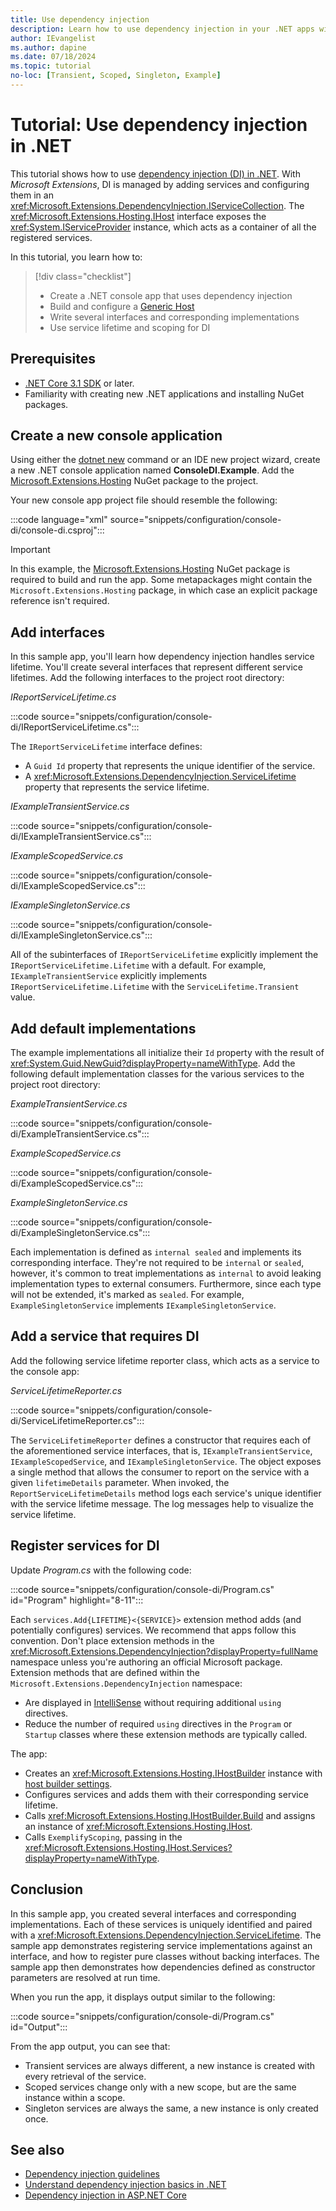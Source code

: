 ```yaml
---
title: Use dependency injection
description: Learn how to use dependency injection in your .NET apps with this comprehensive tutorial. Follow along with this pragmatic guide to understand DI in C#.
author: IEvangelist
ms.author: dapine
ms.date: 07/18/2024
ms.topic: tutorial
no-loc: [Transient, Scoped, Singleton, Example]
---
```


# Tutorial: Use dependency injection in .NET

This tutorial shows how to use [dependency injection (DI) in .NET](dependency-injection.md). With *Microsoft Extensions*, DI is managed by adding services and configuring them in an <xref:Microsoft.Extensions.DependencyInjection.IServiceCollection>. The <xref:Microsoft.Extensions.Hosting.IHost> interface exposes the <xref:System.IServiceProvider> instance, which acts as a container of all the registered services.

In this tutorial, you learn how to:

> [!div class="checklist"]
>
> - Create a .NET console app that uses dependency injection
> - Build and configure a [Generic Host](generic-host.md)
> - Write several interfaces and corresponding implementations
> - Use service lifetime and scoping for DI

## Prerequisites

- [.NET Core 3.1 SDK](https://dotnet.microsoft.com/download/dotnet) or later.
- Familiarity with creating new .NET applications and installing NuGet packages.

## Create a new console application

Using either the [dotnet new](../tools/dotnet-new.md) command or an IDE new project wizard, create a new .NET console application named **ConsoleDI.Example**. Add the [Microsoft.Extensions.Hosting](https://www.nuget.org/packages/Microsoft.Extensions.Hosting) NuGet package to the project.

Your new console app project file should resemble the following:

:::code language="xml" source="snippets/configuration/console-di/console-di.csproj":::

> [!IMPORTANT]
> In this example, the [Microsoft.Extensions.Hosting](https://www.nuget.org/packages/Microsoft.Extensions.Hosting) NuGet package is required to build and run the app. Some metapackages might contain the `Microsoft.Extensions.Hosting` package, in which case an explicit package reference isn't required.

## Add interfaces

In this sample app, you'll learn how dependency injection handles service lifetime. You'll create several interfaces that represent different service lifetimes. Add the following interfaces to the project root directory:

*IReportServiceLifetime.cs*

:::code source="snippets/configuration/console-di/IReportServiceLifetime.cs":::

The `IReportServiceLifetime` interface defines:

- A `Guid Id` property that represents the unique identifier of the service.
- A <xref:Microsoft.Extensions.DependencyInjection.ServiceLifetime> property that represents the service lifetime.

*IExampleTransientService.cs*

:::code source="snippets/configuration/console-di/IExampleTransientService.cs":::

*IExampleScopedService.cs*

:::code source="snippets/configuration/console-di/IExampleScopedService.cs":::

*IExampleSingletonService.cs*

:::code source="snippets/configuration/console-di/IExampleSingletonService.cs":::

All of the subinterfaces of `IReportServiceLifetime` explicitly implement the `IReportServiceLifetime.Lifetime` with a default. For example, `IExampleTransientService` explicitly implements `IReportServiceLifetime.Lifetime` with the `ServiceLifetime.Transient` value.

## Add default implementations

The example implementations all initialize their `Id` property with the result of <xref:System.Guid.NewGuid?displayProperty=nameWithType>. Add the following default implementation classes for the various services to the project root directory:

*ExampleTransientService.cs*

:::code source="snippets/configuration/console-di/ExampleTransientService.cs":::

*ExampleScopedService.cs*

:::code source="snippets/configuration/console-di/ExampleScopedService.cs":::

*ExampleSingletonService.cs*

:::code source="snippets/configuration/console-di/ExampleSingletonService.cs":::

Each implementation is defined as `internal sealed` and implements its corresponding interface. They're not required to be `internal` or `sealed`, however, it's common to treat implementations as `internal` to avoid leaking implementation types to external consumers. Furthermore, since each type will not be extended, it's marked as `sealed`.  For example, `ExampleSingletonService` implements `IExampleSingletonService`.

## Add a service that requires DI

Add the following service lifetime reporter class, which acts as a service to the console app:

*ServiceLifetimeReporter.cs*

:::code source="snippets/configuration/console-di/ServiceLifetimeReporter.cs":::

The `ServiceLifetimeReporter` defines a constructor that requires each of the aforementioned service interfaces, that is, `IExampleTransientService`, `IExampleScopedService`, and `IExampleSingletonService`. The object exposes a single method that allows the consumer to report on the service with a given `lifetimeDetails` parameter. When invoked, the `ReportServiceLifetimeDetails` method logs each service's unique identifier with the service lifetime message. The log messages help to visualize the service lifetime.

## Register services for DI

Update *Program.cs* with the following code:

:::code source="snippets/configuration/console-di/Program.cs" id="Program" highlight="8-11":::

Each `services.Add{LIFETIME}<{SERVICE}>` extension method adds (and potentially configures) services. We recommend that apps follow this convention. Don't place extension methods in the <xref:Microsoft.Extensions.DependencyInjection?displayProperty=fullName> namespace unless you're authoring an official Microsoft package. Extension methods that are defined within the `Microsoft.Extensions.DependencyInjection` namespace:

- Are displayed in [IntelliSense](/visualstudio/ide/using-intellisense) without requiring additional `using` directives.
- Reduce the number of required `using` directives in the `Program` or `Startup` classes where these extension methods are typically called.

The app:

- Creates an <xref:Microsoft.Extensions.Hosting.IHostBuilder> instance with [host builder settings](generic-host.md#host-builder-settings).
- Configures services and adds them with their corresponding service lifetime.
- Calls <xref:Microsoft.Extensions.Hosting.IHostBuilder.Build> and assigns an instance of <xref:Microsoft.Extensions.Hosting.IHost>.
- Calls `ExemplifyScoping`, passing in the <xref:Microsoft.Extensions.Hosting.IHost.Services?displayProperty=nameWithType>.

## Conclusion

In this sample app, you created several interfaces and corresponding implementations. Each of these services is uniquely identified and paired with a <xref:Microsoft.Extensions.DependencyInjection.ServiceLifetime>. The sample app demonstrates registering service implementations against an interface, and how to register pure classes without backing interfaces. The sample app then demonstrates how dependencies defined as constructor parameters are resolved at run time.

When you run the app, it displays output similar to the following:

:::code source="snippets/configuration/console-di/Program.cs" id="Output":::

From the app output, you can see that:

- Transient services are always different, a new instance is created with every retrieval of the service.
- Scoped services change only with a new scope, but are the same instance within a scope.
- Singleton services are always the same, a new instance is only created once.

## See also

- [Dependency injection guidelines](dependency-injection-guidelines.md)
- [Understand dependency injection basics in .NET](dependency-injection-basics.md)
- [Dependency injection in ASP.NET Core](/aspnet/core/fundamentals/dependency-injection)
